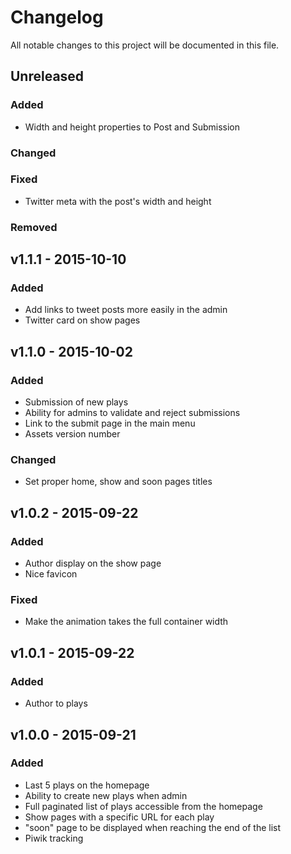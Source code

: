 # Changelog
All notable changes to this project will be documented in this file.

## Unreleased
### Added
- Width and height properties to Post and Submission

### Changed

### Fixed
- Twitter meta with the post's width and height

### Removed

## v1.1.1 - 2015-10-10
### Added
- Add links to tweet posts more easily in the admin
- Twitter card on show pages

## v1.1.0 - 2015-10-02
### Added
- Submission of new plays
- Ability for admins to validate and reject submissions
- Link to the submit page in the main menu
- Assets version number

### Changed
- Set proper home, show and soon pages titles

## v1.0.2 - 2015-09-22
### Added
- Author display on the show page
- Nice favicon

### Fixed
- Make the animation takes the full container width

## v1.0.1 - 2015-09-22
### Added
- Author to plays

## v1.0.0 - 2015-09-21
### Added
- Last 5 plays on the homepage
- Ability to create new plays when admin
- Full paginated list of plays accessible from the homepage
- Show pages with a specific URL for each play
- "soon" page to be displayed when reaching the end of the list
- Piwik tracking
